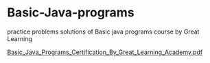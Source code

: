 # Basic-Java-programs
practice problems solutions of Basic java programs  course by Great Learning

[Basic_Java_Programs_Certification_By_Great_Learning_Academy.pdf](https://github.com/mouli7625/Basic-Java-programs/files/8477998/Basic_Java_Programs_Certification_By_Great_Learning_Academy.pdf)

